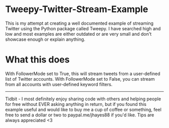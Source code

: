 # Tweepy-Twitter-Stream-Example

This is my attempt at creating a well documented example of streaming Twitter using the Python package called Tweepy. I have searched high and low and most examples are either outdated or are very small and don't showcase enough or explain anything.

# What this does

With FollowerMode set to True, this will stream tweets from a user-defined list of Twitter accounts. With FollowerMode set to False, you can stream from all accounts with user-defined keyword filters.


----------------------------------------------

Tidbit - I most definitely enjoy sharing code with others and helping people for free without EVER asking anything in return, but if you found this example useful and would like to buy me a cup of coffee or something, feel free to send a dollar or two to paypal.me/jhayes88 if you'd like. Tips are always appreciated <3 
